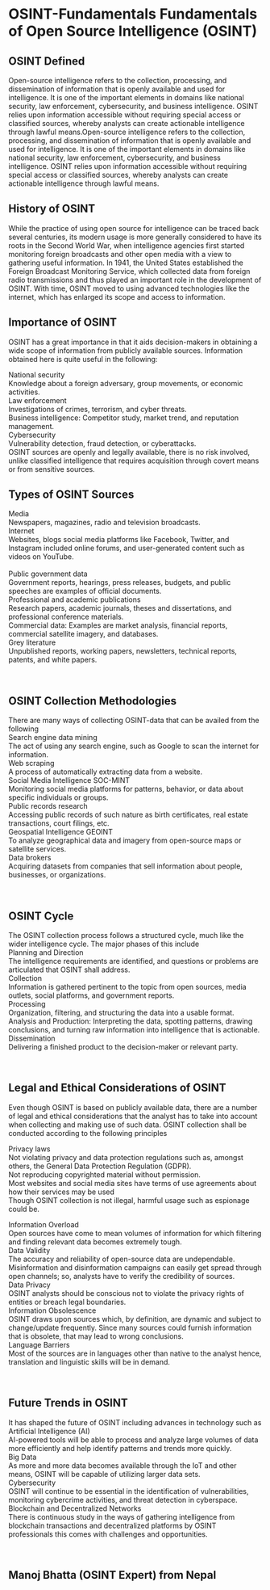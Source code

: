 <h1> OSINT-Fundamentals
Fundamentals of Open Source Intelligence (OSINT)

 <h2>OSINT Defined</h2>

<p>Open-source intelligence refers to the collection, processing, and dissemination of information that is openly available and used for intelligence. It is one of the important elements in domains like national security, law enforcement, cybersecurity, and business intelligence. OSINT relies upon information accessible without requiring special access or classified sources, whereby analysts can create actionable intelligence through lawful means.Open-source intelligence refers to the collection, processing, and dissemination of information that is openly available and used for intelligence. It is one of the important elements in domains like national security, law enforcement, cybersecurity, and business intelligence. OSINT relies upon information accessible without requiring special access or classified sources, whereby analysts can create actionable intelligence through lawful means.</p>

<h2>History of OSINT</h2>

<p>While the practice of using open source for intelligence can be traced back several centuries, its modern usage is more generally considered to have its roots in the Second World War, when intelligence agencies first started monitoring foreign broadcasts and other open media with a view to gathering useful information. In 1941, the United States established the Foreign Broadcast Monitoring Service, which collected data from foreign radio transmissions and thus played an important role in the development of OSINT. With time, OSINT moved to using advanced technologies like the internet, which has enlarged its scope and access to information.<p>

<h2> Importance of OSINT</h2>

<p>OSINT has a great importance in that it aids decision-makers in obtaining a wide scope of information from publicly available sources. Information obtained here is quite useful in the following:

National security<br> Knowledge about a foreign adversary, group movements, or economic activities.<br>
Law enforcement<br> Investigations of crimes, terrorism, and cyber threats.<br>
Business intelligence: Competitor study, market trend, and reputation management.<br>
Cybersecurity<br>Vulnerability detection, fraud detection, or cyberattacks.<br>
OSINT sources are openly and legally available, there is no risk involved, unlike classified intelligence that requires acquisition through covert means or from sensitive sources.</p>

<h2>Types of OSINT Sources</h2>

<p>Media<br>Newspapers, magazines, radio and television broadcasts.<br>
Internet<br>Websites, blogs social media platforms like Facebook, Twitter, and Instagram included online forums, and user-generated content such as videos on YouTube.<br>
<br>Public government data<br> Government reports, hearings, press releases, budgets, and public speeches are examples of official documents.<br>
Professional and academic publications<br>Research papers, academic journals, theses and dissertations, and professional conference materials.<br>
Commercial data: Examples are market analysis, financial reports, commercial satellite imagery, and databases.<br>
Grey literature<br>Unpublished reports, working papers, newsletters, technical reports, patents, and white papers.<p><br>

<h2> OSINT Collection Methodologies</h2>

<p>There are many ways of collecting OSINT-data that can be availed from the following<br>
Search engine data mining<br>The act of using any search engine, such as Google to scan the internet for information.<br>
Web scraping<br>A process of automatically extracting data from a website.<br>
Social Media Intelligence SOC-MINT<br>Monitoring social media platforms for patterns, behavior, or data about specific individuals or groups.<br>
Public records research<br>Accessing public records of such nature as birth certificates, real estate transactions, court filings, etc.<br>
Geospatial Intelligence GEOINT<br>To analyze geographical data and imagery from open-source maps or satellite services.<br>
Data brokers<br>Acquiring datasets from companies that sell information about people, businesses, or organizations.<p><br>

<h2> OSINT Cycle </h2>

<p>The OSINT collection process follows a structured cycle, much like the wider intelligence cycle. The major phases of this include<br>
Planning and Direction <br>The intelligence requirements are identified, and questions or problems are articulated that OSINT shall address.<br>
Collection <br>Information is gathered pertinent to the topic from open sources, media outlets, social platforms, and government reports.<br>
Processing<br> Organization, filtering, and structuring the data into a usable format.<br>
Analysis and Production: Interpreting the data, spotting patterns, drawing conclusions, and turning raw information into intelligence that is actionable.<br>
Dissemination<br>Delivering a finished product to the decision-maker or relevant party.<p><br>

<h2>Legal and Ethical Considerations of OSINT</h2>

<p>Even though OSINT is based on publicly available data, there are a number of legal and ethical considerations that the analyst has to take into account when collecting and making use of such data. OSINT collection shall be conducted according to the following principles<br>

Privacy laws<br>Not violating privacy and data protection regulations such as, amongst others, the General Data Protection Regulation (GDPR).
<br> Not reproducing copyrighted material without permission.
<br> Most websites and social media sites have terms of use agreements about how their services may be used
<br>Though OSINT collection is not illegal, harmful usage such as espionage could be.

Information Overload<br>Open sources have come to mean volumes of information for which filtering and finding relevant data becomes extremely tough.<br>
Data Validity<br> The accuracy and reliability of open-source data are undependable. Misinformation and disinformation campaigns can easily get spread through open channels; so, analysts have to verify the credibility of sources.<br>
Data Privacy<br>OSINT analysts should be conscious not to violate the privacy rights of entities or breach legal boundaries.<br>
Information Obsolescence<br>OSINT draws upon sources which, by definition, are dynamic and subject to change/update frequently. Since many sources could furnish information that is obsolete, that may lead to wrong conclusions.<br>
Language Barriers<br>Most of the sources are in languages other than native to the analyst hence, translation and linguistic skills will be in demand.<p><br>

<h2>Future Trends in OSINT</h2>

<p>It has shaped the future of OSINT including advances in technology such as<br>
Artificial Intelligence (AI)<br>AI-powered tools will be able to process and analyze large volumes of data more efficiently and help identify patterns and trends more quickly.<br>
Big Data<br>As more and more data becomes available through the IoT and other means, OSINT will be capable of utilizing larger data sets.<br>
Cybersecurity<br>OSINT will continue to be essential in the identification of vulnerabilities, monitoring cybercrime activities, and threat detection in cyberspace.<br>
Blockchain and Decentralized Networks<br>There is continuous study in the ways of gathering intelligence from blockchain transactions and decentralized platforms by OSINT professionals this comes with challenges and opportunities.<p><br>
<h2>Manoj Bhatta (OSINT Expert) from Nepal</h2>

